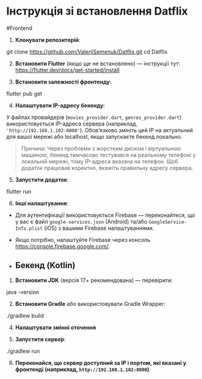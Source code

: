 # Інструкція зі встановлення Datflix

#Frontend
1. **Клонувати репозиторій**:

git clone https://github.com/ValerijSemenuk/Datflix.git
cd Datflix


2. **Встановити Flutter** (якщо ще не встановлено) — інструкції тут: https://flutter.dev/docs/get-started/install

3. **Встановити залежності фронтенду**:

flutter pub get

4. **Налаштувати IP-адресу бекенду**:

У файлах провайдерів (`movies_provider.dart`, `genres_provider.dart`) використовується IP-адреса сервера (наприклад, `'http://192.168.1.102:8000'`). Обов’язково змініть цей IP на актуальний для вашої мережі або localhost, якщо запускаєте бекенд локально.

> Причина: Через проблеми з жорстким диском і віртуальною машиною, бекенд тимчасово тестувався на реальному телефоні у локальній мережі, тому IP-адреса вказана на телефон. Щоб додаток працював коректно, вкажіть правильну адресу сервера.

5. **Запустити додаток**:

flutter run

6. **Інші налаштування**:

- Для аутентифікації використовується Firebase — переконайтеся, що у вас є файл `google-services.json` (Android) та/або `GoogleService-Info.plist` (iOS) з вашими Firebase налаштуваннями.  
- Якщо потрібно, налаштуйте Firebase через консоль https://console.firebase.google.com/.

- ## Бекенд (Kotlin)

1. **Встановити JDK** (версія 17+ рекомендована) — перевірити:

java -version


2. **Встановити Gradle** або використовувати Gradle Wrapper:

./gradlew build


4. **Налаштувати змінні оточення**

5. **Запустити сервер**:

./gradlew run

6. **Переконайся, що сервер доступний за IP і портом, які вказані у фронтенді (наприклад, `http://192.168.1.102:8000`)**.
